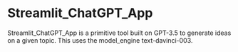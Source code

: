 # Streamlit_ChatGPT_App
Streamlit_ChatGPT_App is a primitive tool built on GPT-3.5 to generate ideas on a given topic.
This uses the model_engine text-davinci-003.
